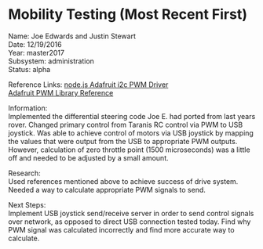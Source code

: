 # Mobility Testing (Most Recent First)

Name: Joe Edwards and Justin Stewart  
Date: 12/19/2016  
Year: master2017  
Subsystem: administration  
Status: alpha  

Reference Links: 
[node.js Adafruit i2c PWM Driver](https://github.com/kaosat-dev/adafruit-i2c-pwm-driver)  
[Adafruit PWM Library Reference](https://learn.adafruit.com/adafruit-16-channel-pwm-servo-hat-for-raspberry-pi/library-reference)


Information:  
Implemented the differential steering code Joe E. had ported from last years rover. Changed primary control from
Taranis RC control via PWM to USB joystick. Was able to achieve control of motors via USB joystick by mapping the values
that were output from the USB to appropriate PWM outputs. However, calculation of zero throttle point (1500 microseconds) 
was a little off and needed to be adjusted by a small amount. 

Research:  
Used references mentioned above to achieve success of drive system. Needed a way to calculate appropriate PWM signals to send.

Next Steps:  
Implement USB joystick send/receive server in order to send control signals over network, as opposed to direct USB connection
tested today. Find why PWM signal was calculated incorrectly and find more accurate way to calculate. 

